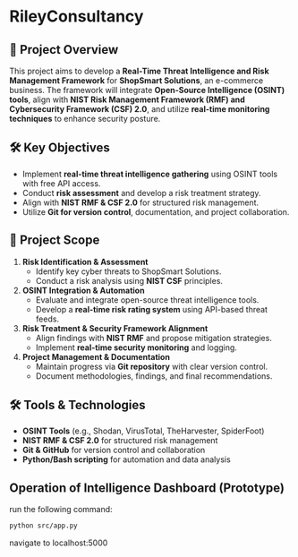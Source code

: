 # RileyConsultancy

## 📌 Project Overview
This project aims to develop a **Real-Time Threat Intelligence and Risk Management Framework** for **ShopSmart Solutions**, an e-commerce business. The framework will integrate **Open-Source Intelligence (OSINT) tools**, align with **NIST Risk Management Framework (RMF) and Cybersecurity Framework (CSF) 2.0**, and utilize **real-time monitoring techniques** to enhance security posture.

## 🛠 Key Objectives
- Implement **real-time threat intelligence gathering** using OSINT tools with free API access.
- Conduct **risk assessment** and develop a risk treatment strategy.
- Align with **NIST RMF & CSF 2.0** for structured risk management.
- Utilize **Git for version control**, documentation, and project collaboration.

## 📑 Project Scope
1. **Risk Identification & Assessment**
   - Identify key cyber threats to ShopSmart Solutions.
   - Conduct a risk analysis using **NIST CSF** principles.
2. **OSINT Integration & Automation**
   - Evaluate and integrate open-source threat intelligence tools.
   - Develop a **real-time risk rating system** using API-based threat feeds.
3. **Risk Treatment & Security Framework Alignment**
   - Align findings with **NIST RMF** and propose mitigation strategies.
   - Implement **real-time security monitoring** and logging.
4. **Project Management & Documentation**
   - Maintain progress via **Git repository** with clear version control.
   - Document methodologies, findings, and final recommendations.

## 🛠 Tools & Technologies
- **OSINT Tools** (e.g., Shodan, VirusTotal, TheHarvester, SpiderFoot)
- **NIST RMF & CSF 2.0** for structured risk management
- **Git & GitHub** for version control and collaboration
- **Python/Bash scripting** for automation and data analysis

## Operation of Intelligence Dashboard (Prototype)

run the following command:
```bash
python src/app.py
```

navigate to localhost:5000
